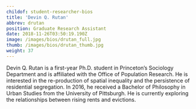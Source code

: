 ```yaml
---
childof: student-researcher-bios
title: 'Devin Q. Rutan'
abbrev: drutan
position: Graduate Research Assistant
date: 2018-11-26T03:50:19.190Z
image: /images/bios/drutan_full.jpg
thumb: /images/bios/drutan_thumb.jpg
weight: 37
---
```

Devin Q. Rutan is a first-year Ph.D. student in Princeton’s Sociology Department and is affiliated with the Office of Population Research. He is interested in the re-production of spatial inequality and the persistence of residential segregation. In 2016, he received a Bachelor of Philosophy in Urban Studies from the University of Pittsburgh. He is currently exploring the relationships between rising rents and evictions.
